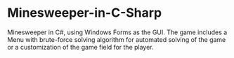 # Minesweeper-in-C-Sharp
Minesweeper in C#, using Windows Forms as the GUI. The game includes a Menu with brute-force solving algorithm for automated solving of the game or a customization of the game field for the player.  

